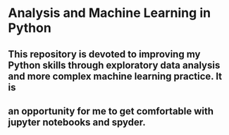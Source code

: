 # Analysis and Machine Learning in Python 

## This repository is devoted to improving my Python skills through exploratory data analysis and more complex machine learning practice. It is 
## an opportunity for me to get comfortable with jupyter notebooks and spyder. 
